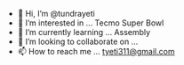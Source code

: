 - 👋 Hi, I’m @tundrayeti
- 👀 I’m interested in ... Tecmo Super Bowl
- 🌱 I’m currently learning ... Assembly
- 💞️ I’m looking to collaborate on ...
- 📫 How to reach me ... tyeti311@gmail.com

<!---
tundrayeti/tundrayeti is a ✨ special ✨ repository because its `README.md` (this file) appears on your GitHub profile.
You can click the Preview link to take a look at your changes.
--->
